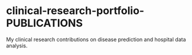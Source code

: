 # clinical-research-portfolio-PUBLICATIONS
My clinical research contributions on disease prediction and hospital data analysis.
